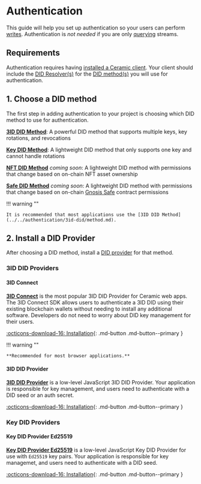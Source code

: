 # Authentication

This guide will help you set up authentication so your users can perform [writes](./writes.md). Authentication is _not needed_ if you are only [querying](./queries.md) streams.

## **Requirements**

Authentication requires having [installed a Ceramic client](./installation.md). Your client should include the [DID Resolver(s)](../../learn/glossary.md#did-resolver) for the [DID method(s)](../../learn/glossary.md#did-methods) you will use for authentication.

## **1. Choose a DID method**

The first step in adding authentication to your project is choosing which DID method to use for authentication.

[**3ID DID Method**](../../authentication/3id-did/method.md): A powerful DID method that supports multiple keys, key rotations, and revocations

[**Key DID Method**](../../authentication/key-did/method.md): A lightweight DID method that only supports one key and cannot handle rotations

[**NFT DID Method**](../../authentication/nft-did/method.md) _coming soon_: A lightweight DID method with permissions that change based on on-chain NFT asset ownership

[**Safe DID Method**](../../authentication/safe-did/method.md) _coming soon_: A lightweight DID method with permissions that change based on on-chain [Gnosis Safe](https://gnosis-safe.io/) contract permissions

!!! warning ""

    It is recommended that most applications use the [3ID DID Method](../../authentication/3id-did/method.md).

## **2. Install a DID Provider**

After choosing a DID method, install a [DID provider](../../learn/glossary.md#did-providers) for that method.

### 3ID DID Providers

#### 3ID Connect

[**3ID Connect**](../../authentication/3id-did/3id-connect.md) is the most popular 3ID DID Provider for Ceramic web apps. The 3ID Connect SDK allows users to authenticate a 3ID DID using their existing blockchain wallets without needing to install any additional software. Developers do not need to worry about DID key management for their users.

[:octicons-download-16: Installation](../../authentication/3id-did/3id-connect.md#installation){: .md-button .md-button--primary }

!!! warning ""

    **Recommended for most browser applications.**

#### 3ID DID Provider

[**3ID DID Provider**](../../authentication/3id-did/provider.md) is a low-level JavaScript 3ID DID Provider. Your application is responsible for key management, and users need to authenticate with a DID seed or an auth secret.

[:octicons-download-16: Installation](../../authentication/3id-did/provider.md#installation){: .md-button .md-button--primary }

### Key DID Providers

#### Key DID Provider Ed25519

[**Key DID Provider Ed25519**](../../authentication/key-did/provider.md) is a low-level JavaScript Key DID Provider for use with `Ed25519` key pairs. Your application is responsible for key managemet, and users need to authenticate with a DID seed.

[:octicons-download-16: Installation](../../authentication/key-did/provider.md#installation){: .md-button .md-button--primary }

